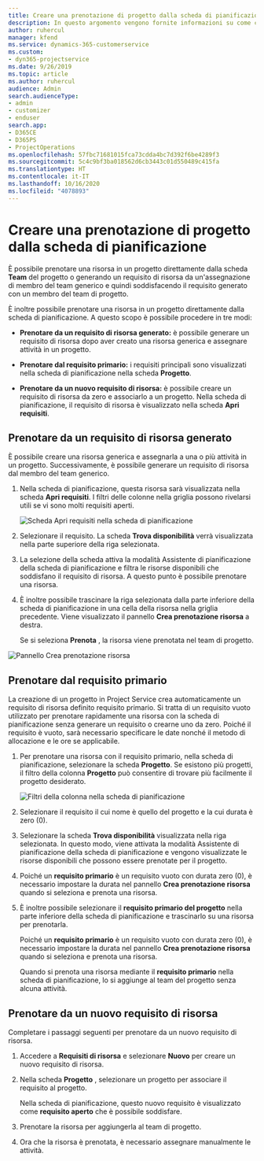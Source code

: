 ```yaml
---
title: Creare una prenotazione di progetto dalla scheda di pianificazione
description: In questo argomento vengono fornite informazioni su come creare una prenotazione di progetto dalla scheda di pianificazione.
author: ruhercul
manager: kfend
ms.service: dynamics-365-customerservice
ms.custom:
- dyn365-projectservice
ms.date: 9/26/2019
ms.topic: article
ms.author: ruhercul
audience: Admin
search.audienceType:
- admin
- customizer
- enduser
search.app:
- D365CE
- D365PS
- ProjectOperations
ms.openlocfilehash: 57fbc71681015fca73cdda4bc7d392f6be4289f3
ms.sourcegitcommit: 5c4c9bf3ba018562d6cb3443c01d550489c415fa
ms.translationtype: HT
ms.contentlocale: it-IT
ms.lasthandoff: 10/16/2020
ms.locfileid: "4078893"
---
```

# <a name="create-a-project-booking-from-the-schedule-board"></a>Creare una prenotazione di progetto dalla scheda di pianificazione

È possibile prenotare una risorsa in un progetto direttamente dalla scheda **Team** del progetto o generando un requisito di risorsa da un'assegnazione di membro del team generico e quindi soddisfacendo il requisito generato con un membro del team di progetto.

È inoltre possibile prenotare una risorsa in un progetto direttamente dalla scheda di pianificazione. A questo scopo è possibile procedere in tre modi:

- **Prenotare da un requisito di risorsa generato:** è possibile generare un requisito di risorsa dopo aver creato una risorsa generica e assegnare attività in un progetto.

- **Prenotare dal requisito primario:** i requisiti principali sono visualizzati nella scheda di pianificazione nella scheda **Progetto**. 

- **Prenotare da un nuovo requisito di risorsa:** è possibile creare un requisito di risorsa da zero e associarlo a un progetto. Nella scheda di pianificazione, il requisito di risorsa è visualizzato nella scheda **Apri requisiti**.

## <a name="book-from-a-generated-resource-requirement"></a>Prenotare da un requisito di risorsa generato

È possibile creare una risorsa generica e assegnarla a una o più attività in un progetto. Successivamente, è possibile generare un requisito di risorsa dal membro del team generico. 

1.  Nella scheda di pianificazione, questa risorsa sarà visualizzata nella scheda **Apri requisiti**. I filtri delle colonne nella griglia possono rivelarsi utili se vi sono molti requisiti aperti. 

    ![Scheda Apri requisiti nella scheda di pianificazione](media/FAQ-Project-Booking-Schedule-Board-1.png "Tabella delle prenotazioni e delle assegnazioni")

2. Selezionare il requisito. La scheda **Trova disponibilità** verrà visualizzata nella parte superiore della riga selezionata.
 
3. La selezione della scheda attiva la modalità Assistente di pianificazione della scheda di pianificazione e filtra le risorse disponibili che soddisfano il requisito di risorsa. A questo punto è possibile prenotare una risorsa.

4. È inoltre possibile trascinare la riga selezionata dalla parte inferiore della scheda di pianificazione in una cella della risorsa nella griglia precedente. Viene visualizzato il pannello **Crea prenotazione risorsa** a destra.

    Se si seleziona **Prenota** , la risorsa viene prenotata nel team di progetto.

![Pannello Crea prenotazione risorsa](media/FAQ-Project-Booking-Schedule-Board-6.png "")
 

## <a name="book-from-the-primary-requirement"></a>Prenotare dal requisito primario

La creazione di un progetto in Project Service crea automaticamente un requisito di risorsa definito requisito primario. Si tratta di un requisito vuoto utilizzato per prenotare rapidamente una risorsa con la scheda di pianificazione senza generare un requisito o crearne uno da zero. Poiché il requisito è vuoto, sarà necessario specificare le date nonché il metodo di allocazione e le ore se applicabile. 

1. Per prenotare una risorsa con il requisito primario, nella scheda di pianificazione, selezionare la scheda **Progetto**. Se esistono più progetti, il filtro della colonna **Progetto** può consentire di trovare più facilmente il progetto desiderato.

   ![Filtri della colonna nella scheda di pianificazione](media/FAQ-Project-Booking-Schedule-Board-2.png "Tabella delle prenotazioni e delle assegnazioni")

2. Selezionare il requisito il cui nome è quello del progetto e la cui durata è zero (0).

3. Selezionare la scheda **Trova disponibilità** visualizzata nella riga selezionata. In questo modo, viene attivata la modalità Assistente di pianificazione della scheda di pianificazione e vengono visualizzate le risorse disponibili che possono essere prenotate per il progetto.

4. Poiché un **requisito primario** è un requisito vuoto con durata zero (0), è necessario impostare la durata nel pannello **Crea prenotazione risorsa** quando si seleziona e prenota una risorsa.

5. È inoltre possibile selezionare il **requisito primario del progetto** nella parte inferiore della scheda di pianificazione e trascinarlo su una risorsa per prenotarla.
 
    Poiché un **requisito primario** è un requisito vuoto con durata zero (0), è necessario impostare la durata nel pannello **Crea prenotazione risorsa** quando si seleziona e prenota una risorsa.
 
    Quando si prenota una risorsa mediante il **requisito primario** nella scheda di pianificazione, lo si aggiunge al team del progetto senza alcuna attività.
 
## <a name="book-from-a-new-resource-requirement"></a>Prenotare da un nuovo requisito di risorsa
Completare i passaggi seguenti per prenotare da un nuovo requisito di risorsa. 

1. Accedere a **Requisiti di risorsa** e selezionare **Nuovo** per creare un nuovo requisito di risorsa.

2. Nella scheda **Progetto** , selezionare un progetto per associare il requisito al progetto.
 
    Nella scheda di pianificazione, questo nuovo requisito è visualizzato come **requisito aperto** che è possibile soddisfare.

3. Prenotare la risorsa per aggiungerla al team di progetto.

4. Ora che la risorsa è prenotata, è necessario assegnare manualmente le attività.

